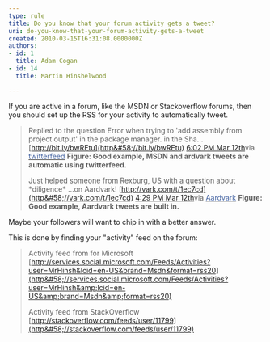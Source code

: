 ```yaml
---
type: rule
title: Do you know that your forum activity gets a tweet?
uri: do-you-know-that-your-forum-activity-gets-a-tweet
created: 2010-03-15T16:31:08.0000000Z
authors:
- id: 1
  title: Adam Cogan
- id: 14
  title: Martin Hinshelwood

---
```



If you are active in a forum, like the MSDN or Stackoverflow forums, then you should set up the RSS for your activity to automatically tweet.


> Replied to the question Error when trying to 'add assembly from project output' in the package manager. in the Sha... [http://bit.ly/bwREtu](http&#58;//bit.ly/bwREtu) [6:02 PM Mar 12th](http&#58;//twitter.com/MrHinsh/status/10382975413)via [<font color="#4060a0">twitterfeed</font>](http&#58;//twitterfeed.com/)
> **Figure: Good example, MSDN and ardvark tweets are automatic using twitterfeed.**
> 
> Just helped someone from Rexburg, US with a question about \*diligence\* ...on Aardvark! [http://vark.com/t/1ec7cd](http&#58;//vark.com/t/1ec7cd) [4:29 PM Mar 12th](http&#58;//twitter.com/MrHinsh/status/10379123354)via [<font color="#4060a0">Aardvark</font>](http&#58;//vark.com/)
> **Figure: Good example, Aardvark tweets are built in.**


Maybe your followers will want to chip in with a better answer. 

 This is done by finding your "activity" feed on the forum:


> Activity feed from for Microsoft 
> [http://services.social.microsoft.com/Feeds/Activities?user=MrHinsh&lcid=en-US&brand=Msdn&format=rss20](http&#58;//services.social.microsoft.com/Feeds/Activities?user=MrHinsh&amp;lcid=en-US&amp;brand=Msdn&amp;format=rss20)
> 
> Activity feed from StackOverflow
> [http://stackoverflow.com/feeds/user/11799](http&#58;//stackoverflow.com/feeds/user/11799)


